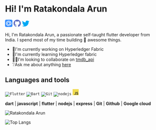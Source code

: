 # Hi! I'm Ratakondala Arun

[![Github](assets/mail.png)](mailto:ratakondalaarun@gmail.com)
[![Github](assets/github.png)](https://github.com/RatakondalaArun)
[![twitter](assets/twitter.png)](https://twitter.com/RatakondalaArun)

Hi, I'm Ratakondala Arun, a passionate self-taught flutter developer from India.
I spend most of my time building 🔧 awesome things.

* 🔭I'm currently working on Hyperledger Fabric
* 🌱I'm currently learning Hyperledger fabric
* 👯‍♀️I'm looking to collaborate on [tmdb_api](https://github.com/RatakondalaArun/tmdb_api)
* ❔Ask me about anything [here](https://github.com/RatakondalaArun/RatakondalaArun/issues)

## Languages and tools

<code><img height="20" src="https://avatars.githubusercontent.com/u/14101776?s=20&v=4" alt="Flutter"></code>
<code><img height="20" src="https://avatars.githubusercontent.com/u/1609975?s=20&v=4" alt="Dart"></code>
<code><img height="20" src="https://avatars.githubusercontent.com/u/18133?s=20&v=4" alt="Git"></code>
<code><img height="20" src="https://avatars.githubusercontent.com/u/9950313?s=20&v=4" alt="nodejs"></code>
<code><img height="20" src="https://raw.githubusercontent.com/github/explore/80688e429a7d4ef2fca1e82350fe8e3517d3494d/topics/javascript/javascript.png" alt="javascript"></code>

**dart** | **javascript** | **flutter** | **nodejs** | **express** | **Git** | **Github** | **Google cloud**

![Ratakondala Arun](https://github-readme-stats.vercel.app/api?username=RatakondalaArun&count_private=true)

![Top Langs](https://github-readme-stats.vercel.app/api/top-langs/?username=RatakondalaArun&layout=compact)
